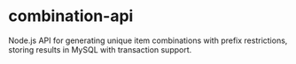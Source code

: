 # combination-api
Node.js API for generating unique item combinations with prefix restrictions, storing results in MySQL with transaction support.
